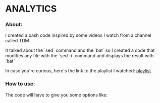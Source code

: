 # ANALYTICS

### About:
<p>I created a bash code inspired by some videos I watch from a channel called TDM</p>

<p>It talked about the `sed` command and the `bat` so I created a code that modifies any file with the `sed -i` command and displays the result with `bat`</p>

<p>In case you're curious, here's the link to the playlist I watched: <a href="https://youtube.com/playlist?list=PLV2Wfr3HZ9tiZPkFjcU9ztoIgDoqQzGbe">playlist</a></p>

### How to use:

<p>The code will have to give you some options like: </p>
